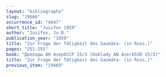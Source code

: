 ```yaml
---
layout: "bibliography"
slug: "19666"
occurrence_id: "4647"
short_title: "Jusifov 1959"
author: "Jusifov, Ju.B."
publication_year: "1959"
title: "Zur Frage der Tätigkeit des Gaumāta- (in Russ.)"
pages: "251-255"
book: "Доклады АН АзербССР 15/3 (Doklady AN AzerbSSR 15/3)"
title: "Zur Frage der Tätigkeit des Gaumāta- (in Russ.)"
previous_item: "19669"
---
```

